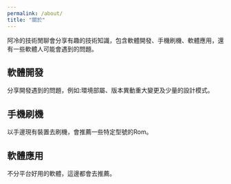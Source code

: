 ```yaml
---
permalink: /about/
title: "關於"
---
```


阿冷的技術閒聊會分享有趣的技術知識，包含軟體開發、手機刷機、軟體應用，還有一些軟體人可能會遇到的問題。

## 軟體開發

分享開發遇到的問題，例如:環境部屬、版本異動重大變更及少量的設計模式。

## 手機刷機

以手邊現有裝置去刷機，會推薦一些特定型號的Rom。

## 軟體應用

不分平台好用的軟體，這邊都會去推薦。